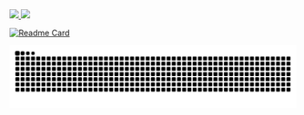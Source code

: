  <div>
  <a href="https://github.com/violiveiradev">
  <img height="180em" src="https://github-readme-stats.vercel.app/api?username=violiveiradev&show_icons=true&theme=github_dark&include_all_commits=true&count_private=true"/>
  <img height="180em" src="https://github-readme-stats.vercel.app/api/top-langs/?username=violiveiradev&layout=compact&langs_count=7&theme=github_dark"/>
</div>

<div>

[![Readme Card](https://github-readme-stats.vercel.app/api/pin/?username=violiveiradev&repo=github-readme-stats)](https://github.com/violiveiradev/github-readme-stats)

</div>
 
<div>
 
  ![Snake animation](https://github.com/violiveiradev/violiveiradev/blob/output/github-contribution-grid-snake.svg)
 
</div>
